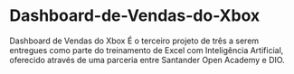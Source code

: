 # Dashboard-de-Vendas-do-Xbox
Dashboard de Vendas do Xbox 
É o terceiro projeto de três a serem entregues como parte do treinamento de Excel com Inteligência Artificial, oferecido através de uma parceria entre Santander Open Academy e DIO.
